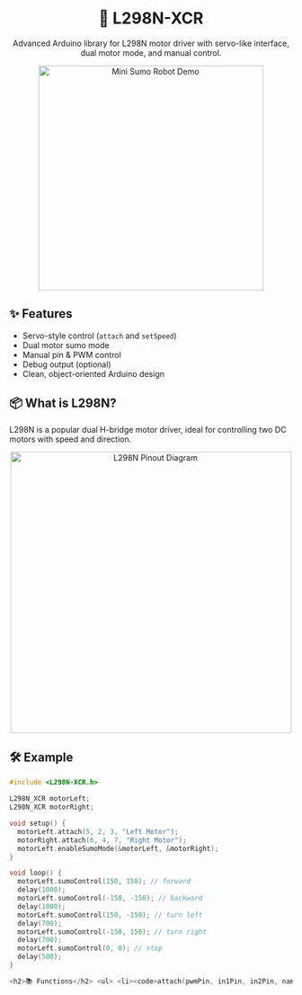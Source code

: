<h1 align="center">🚀 L298N-XCR</h1>
<p align="center">Advanced Arduino library for L298N motor driver with servo-like interface, dual motor mode, and manual control.</p>

<p align="center">
  <img src="https://64.media.tumblr.com/af8fc629ae1ea93d72453efa404fbca2/tumblr_inline_orwqhlcveQ1rx3jxn_1280.gif" alt="Mini Sumo Robot Demo" width="400"/>
</p>

<h2>✨ Features</h2>
<ul>
  <li>Servo-style control (<code>attach</code> and <code>setSpeed</code>)</li>
  <li>Dual motor sumo mode</li>
  <li>Manual pin & PWM control</li>
  <li>Debug output (optional)</li>
  <li>Clean, object-oriented Arduino design</li>
</ul>

<h2>📦 What is L298N?</h2>
<p>L298N is a popular dual H-bridge motor driver, ideal for controlling two DC motors with speed and direction.</p>

<p align="center">
  <img src="https://arduinoyard.com/wp-content/uploads/2025/02/l298n_motordriver_pinout_bb.png" alt="L298N Pinout Diagram" width="500"/>
</p>

<h2>🛠️ Example</h2>

```cpp
#include <L298N-XCR.h>

L298N_XCR motorLeft;
L298N_XCR motorRight;

void setup() {
  motorLeft.attach(5, 2, 3, "Left Motor");
  motorRight.attach(6, 4, 7, "Right Motor");
  motorLeft.enableSumoMode(&motorLeft, &motorRight);
}

void loop() {
  motorLeft.sumoControl(150, 150); // forward
  delay(1000);
  motorLeft.sumoControl(-150, -150); // backward
  delay(1000);
  motorLeft.sumoControl(150, -150); // turn left
  delay(700);
  motorLeft.sumoControl(-150, 150); // turn right
  delay(700);
  motorLeft.sumoControl(0, 0); // stop
  delay(500);
}

<h2>📚 Functions</h2> <ul> <li><code>attach(pwmPin, in1Pin, in2Pin, name)</code> – Attach motor to pins</li> <li><code>setSpeed(speed)</code> – Control speed & direction (-255 to 255)</li> <li><code>stop()</code> – Stop motor</li> <li><code>enableSumoMode(leftMotor, rightMotor)</code> – Enable dual motor control</li> <li><code>sumoControl(leftSpeed, rightSpeed)</code> – Move both motors together</li> <li><code>manualControl(in1, in2, pwm, duration)</code> – Manual control mode</li> <li><code>debugOn()</code> / <code>debugOff()</code> – Debug serial output</li> </ul> <h2>📦 License</h2> <p>Open source under the <strong>MIT License</strong>.</p> <h2>✏️ Author</h2> <p>Created by <strong>Your Name</strong><br> GitHub: <a href="https://github.com/yourusername">yourusername</a></p> ```
